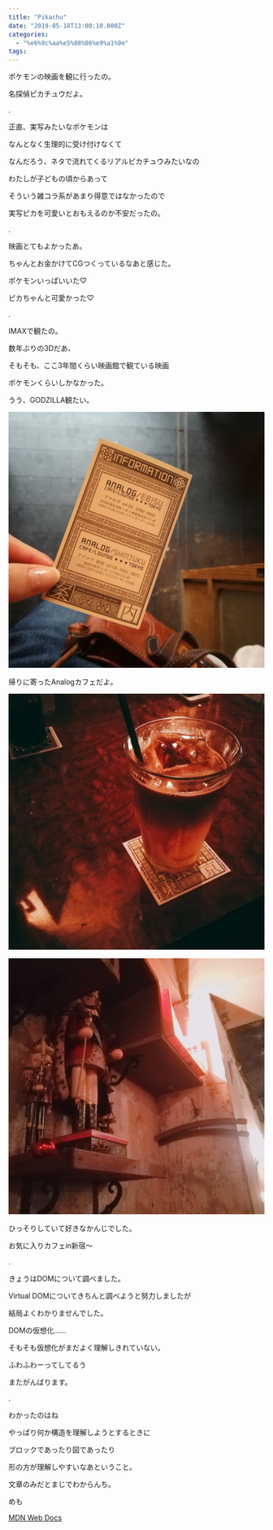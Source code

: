 ```yaml
---
title: "Pikachu"
date: "2019-05-18T13:00:10.000Z"
categories: 
  - "%e6%9c%aa%e5%88%86%e9%a1%9e"
tags: 
---
```


ポケモンの映画を観に行ったの。

名探偵ピカチュウだよ。

.

正直、実写みたいなポケモンは

なんとなく生理的に受け付けなくて

なんだろう、ネタで流れてくるリアルピカチュウみたいなの

わたしが子どもの頃からあって

そういう雑コラ系があまり得意ではなかったので

実写ピカを可愛いとおもえるのか不安だったの。

.

映画とてもよかったあ。

ちゃんとお金かけてCGつくっているなあと感じた。

ポケモンいっぱいいた♡

ピカちゃんと可愛かった♡

.

IMAXで観たの。

数年ぶりの3Dだあ、

そもそも、ここ3年間くらい映画館で観ている映画

ポケモンくらいしかなかった。

うう、GODZILLA観たい。

![](images/19-05-18-23-44-31-076_deco6466989210618979373.jpg)

帰りに寄ったAnalogカフェだよ。

![](images/19-05-18-23-44-50-735_deco5432290385480207713.jpg)

![](images/img_20190518_2346247425005682688036979.jpg)

ひっそりしていて好きなかんじでした。

お気に入りカフェin新宿〜

.

きょうはDOMについて調べました。

Virtual DOMについてきちんと調べようと努力しましたが

結局よくわかりませんでした。

DOMの仮想化……

そもそも仮想化がまだよく理解しきれていない。

ふわふわーってしてるう

またがんばります。

.

わかったのはね

やっぱり何か構造を理解しようとするときに

ブロックであったり図であったり

形の方が理解しやすいなあということ。

文章のみだとまじでわからんち。

めも

[MDN Web Docs](https://developer.mozilla.org/ja/docs/Web/API/Document_Object_Model/Introduction)
